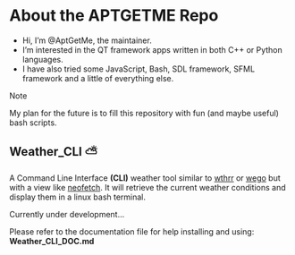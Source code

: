 # About the APTGETME Repo
- Hi, I’m @AptGetMe, the maintainer.
- I’m interested in the QT framework apps written in both C++ or Python languages.
- I have also tried some JavaScript, Bash, SDL framework, SFML framework and a little of everything else.  

>[!NOTE]   
>My plan for the future is to fill this repository with fun (and maybe useful) bash scripts.


## Weather_CLI  ⛅
A Command Line Interface **(CLI)** weather tool similar to [wthrr](https://github.com/ttytm/wthrr-the-weathercrab) or [wego](https://github.com/schachmat/wego) 
but with a view like [neofetch](https://github.com/dylanaraps/neofetch).  It will retrieve the current weather conditions and display them in a linux bash terminal.

Currently under development...

Please refer to the documentation file for help installing and using:  **Weather_CLI_DOC.md**
  
<!---
AptGetMe/AptGetMe is a ✨ special ✨ repository because its `README.md` (this file) appears on your GitHub profile.
You can click the Preview link to take a look at your changes.
--->

